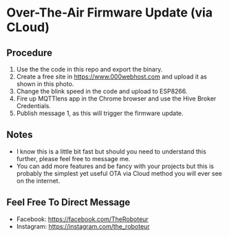 # Over-The-Air Firmware Update (via CLoud)
## Procedure
1. Use the the code in this repo and export the binary.
2. Create a free site in https://www.000webhost.com and upload it as shown in this photo. 
3. Change the blink speed in the code and upload to ESP8266.
4. Fire up MQTTlens app in the Chrome browser and use the Hive Broker Credentials.
5. Publish message 1, as this will trigger the firmware update.

## Notes
* I know this is a little bit fast but should you need to understand this further, please feel free to message me. 
* You can add more features and be fancy with your projects but this is probably the simplest yet useful OTA via Cloud method you will ever see on the internet. 

## Feel Free To Direct Message
* Facebook: https://facebook.com/TheRoboteur
* Instagram: https://instagram.com/the_roboteur
